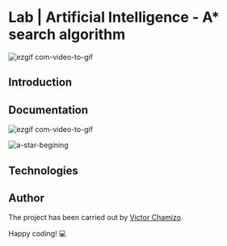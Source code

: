 # Lab | Artificial Intelligence - A* search algorithm

![ezgif com-video-to-gif](https://user-images.githubusercontent.com/32466953/69864526-6c0b4780-129f-11ea-96de-df6f9ab7968c.gif)

## Introduction

## Documentation

![ezgif com-video-to-gif](https://user-images.githubusercontent.com/32466953/69864526-6c0b4780-129f-11ea-96de-df6f9ab7968c.gif)

![a-star-begining](https://user-images.githubusercontent.com/32466953/69864527-6ca3de00-129f-11ea-932c-657cc5875490.png)


## Technologies

## Author
The project has been carried out by [Victor Chamizo](https://github.com/vctorChamizo).

Happy coding! 💻
